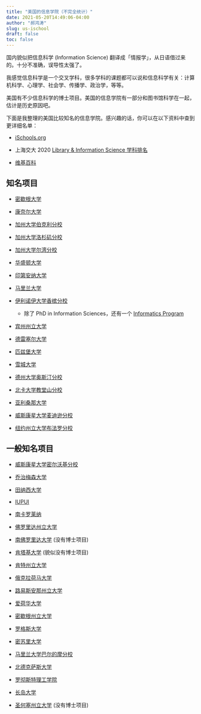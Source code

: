 ```yaml
---
title: "美国的信息学院（不完全统计）"
date: 2021-05-20T14:49:06-04:00
author: "郝鸿涛"
slug: us-ischool
draft: false
toc: false
---
```

国内貌似把信息科学 (Information Science) 翻译成「情报学」，从日语借过来的。十分不准确，误导性太强了。

我感觉信息科学是一个交叉学科，很多学科的课题都可以说和信息科学有关：计算机科学、心理学、社会学、传播学、政治学，等等。

美国有不少信息科学的博士项目。美国的信息学院有一部分和图书馆科学在一起，估计是历史原因吧。

下面是我整理的美国比较知名的信息学院。感兴趣的话，你可以在以下资料中查到更详细名单：

- [iSchools.org](https://ischools.org/North-American-Directory)

- 上海交大 2020 [Library & Information Science 学科排名](http://shanghairanking.com/Shanghairanking-Subject-Rankings/library-information-science.html)

- [维基百科](https://en.wikipedia.org/wiki/List_of_library_science_schools#United_States)

## 知名项目

- [密歇根大学](https://www.si.umich.edu/)

- [康奈尔大学](https://infosci.cornell.edu/)

- [加州大学伯克利分校](https://www.ischool.berkeley.edu/)

- [加州大学洛杉矶分校](https://is.gseis.ucla.edu/)

- [加州大学尔湾分校](https://www.ics.uci.edu/)

- [华盛顿大学](https://ischool.uw.edu/)

- [印第安纳大学](https://luddy.indiana.edu/)

- [马里兰大学](https://ischool.umd.edu/)

- [伊利诺伊大学香槟分校](https://ischool.illinois.edu/)

  - 除了 PhD in Information Sciences，还有一个 [Informatics Program](https://informatics.ischool.illinois.edu/)

- [宾州州立大学](https://ist.psu.edu/)

- [德雷塞尔大学](https://drexel.edu/cci/)

- [匹兹堡大学](https://www.sci.pitt.edu/)

- [雪城大学](https://ischool.syr.edu/)

- [德州大学奥斯汀分校](https://www.ischool.utexas.edu/)

- [北卡大学教堂山分校](https://www.unc.edu/school/information-library-science/)

- [亚利桑那大学](https://ischool.arizona.edu/)

- [威斯康星大学麦迪逊分校](https://ischool.wisc.edu/)

- [纽约州立大学布法罗分校](http://ed.buffalo.edu/information.html)

## 一般知名项目

- [威斯康星大学密尔沃基分校](https://uwm.edu/informationstudies/)

- [乔治梅森大学](https://ist.gmu.edu/)

- [田纳西大学](https://sis.utk.edu/)

- [IUPUI](https://soic.iupui.edu/)

- [南卡罗莱纳](https://www.sc.edu/study/colleges_schools/cic/library_and_information_science/index.php#.YKa0XuspDBI)

- [佛罗里达州立大学](https://ischool.cci.fsu.edu/)

- [南佛罗里达大学](https://www.usf.edu/arts-sciences/departments/information/index.aspx) (没有博士项目)

- [肯塔基大学](https://ci.uky.edu/sis/) (貌似没有博士项目)

- [肯特州立大学](https://www.kent.edu/iSchool)

- [俄克拉荷马大学](https://www.ou.edu/cas/slis)

- [路易斯安那州立大学](https://www.lsu.edu/chse/slis/)

- [爱荷华大学](https://www.slis.uiowa.edu/)

- [密歇根州立大学](https://comartsci.msu.edu/departments/media-and-information)

- [罗格斯大学](https://comminfo.rutgers.edu/)

- [密苏里大学](https://education.missouri.edu/information-science-learning-technologies/)

- [马里兰大学巴尔的摩分校](https://informationsystems.umbc.edu/)

- [北德克萨斯大学](https://ci.unt.edu/)

- [罗彻斯特理工学院](https://www.rit.edu/computing/school-of-information)

- [长岛大学](https://www.liu.edu/palmer)

- [圣何塞州立大学](https://www.rit.edu/computing/school-of-information) (没有博士项目)


